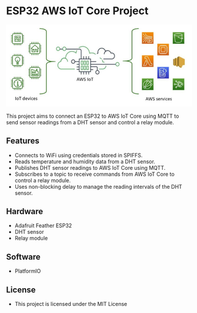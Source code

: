 # ESP32 AWS IoT Core Project
![AWS IoT Core Diagram](what-is-aws-iot.jpg)

This project aims to connect an ESP32 to AWS IoT Core using MQTT to send sensor readings from a DHT sensor and control a relay module.

## Features
* Connects to WiFi using credentials stored in SPIFFS.
* Reads temperature and humidity data from a DHT sensor.
* Publishes DHT sensor readings to AWS IoT Core using MQTT.
* Subscribes to a topic to receive commands from AWS IoT Core to control a relay module.
* Uses non-blocking delay to manage the reading intervals of the DHT sensor.

## Hardware
* Adafruit Feather ESP32
* DHT sensor
* Relay module

## Software
* PlatformIO

## License
* This project is licensed under the MIT License
